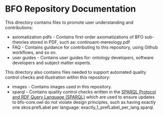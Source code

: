 # BFO Repository Documentation
  
This directory contains files to promote user understanding and contributions: 

* axiomatization pdfs - Contains first-order axiomatizations of BFO sub-theories stored in PDF, such as: continuant-mereology.pdf
* FAQ - Contains guidance for contributing to this repository, using Github workflows, and so on.
* user guides - Contains user guides for: ontology developers, software developers and subject matter experts. 

This directory also contains files needed to support automated quality control checks and illustration within this repository: 

* images - Contains images used in this repository. 
* sparql - Contains quality control checks written in the [SPARQL Protocol and RDF Query Language (SPARQL)](https://www.w3.org/TR/sparql11-query/) which are used to ensure updates to bfo-core.owl do not violate design principles, such as having exactly one skos:prefLabel per language: exactly_1_prefLabel_per_lang.sparql.